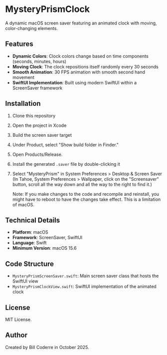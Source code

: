 # MysteryPrismClock
A dynamic macOS screen saver featuring an animated clock with moving, color-changing elements.

## Features
- **Dynamic Colors**: Clock colors change based on time components (seconds, minutes, hours)
- **Moving Clock**: The clock repositions itself randomly every 30 seconds
- **Smooth Animation**: 30 FPS animation with smooth second hand movement
- **SwiftUI Implementation**: Built using modern SwiftUI within a ScreenSaver framework

## Installation
1. Clone this repository
2. Open the project in Xcode
3. Build the screen saver target
4. Under Product, select "Show build folder in Finder."
5. Open Products/Release.
6. Install the generated `.saver` file by double-clicking it
7. Select "MysteryPrism" in System Preferences > Desktop & Screen Saver (In Tahoe, System Preferences > Wallpaper, click on the "Screensaver" button, scroll all the way down and all the way to the right to find it.)

   Note: If you make changes to the code and recompile and reinstall, you might have to reboot to have
   the changes take effect. This is a limitation of macOS.

## Technical Details
- **Platform**: macOS
- **Framework**: ScreenSaver, SwiftUI
- **Language**: Swift
- **Minimum Version**: macOS 15.6

## Code Structure
- `MysteryPrismScreenSaver.swift`: Main screen saver class that hosts the SwiftUI view
- `MysteryPrismClockView.swift`: SwiftUI implementation of the animated clock

## License
MIT License.

## Author
Created by Bill Coderre in October 2025.
